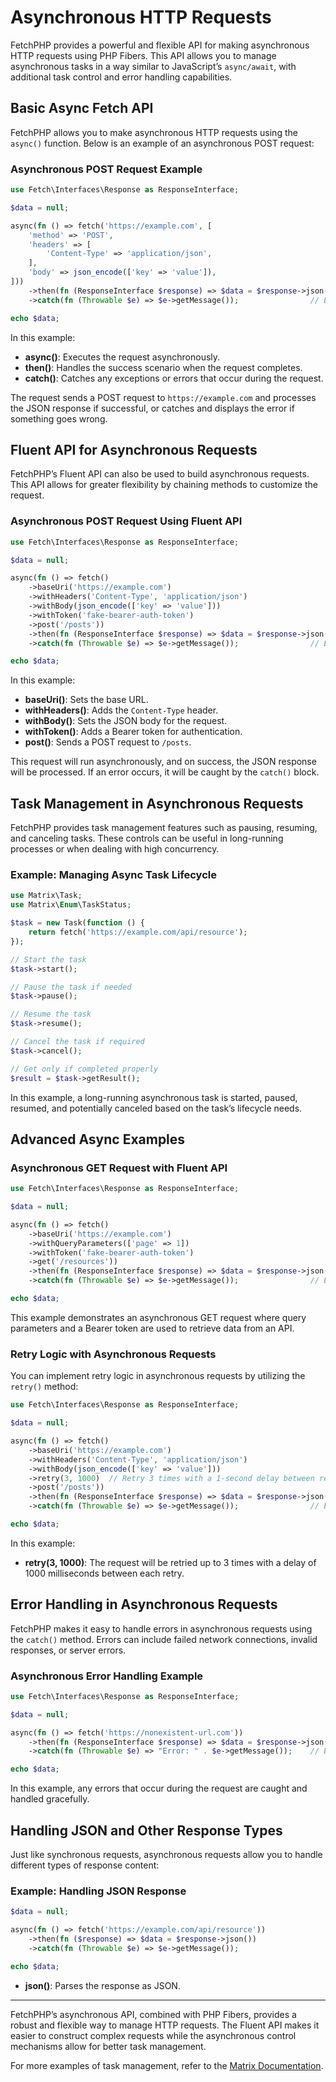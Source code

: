 # Asynchronous HTTP Requests

FetchPHP provides a powerful and flexible API for making asynchronous HTTP requests using PHP Fibers. This API allows you to manage asynchronous tasks in a way similar to JavaScript’s `async/await`, with additional task control and error handling capabilities.

## Basic Async Fetch API

FetchPHP allows you to make asynchronous HTTP requests using the `async()` function. Below is an example of an asynchronous POST request:

### **Asynchronous POST Request Example**

```php
use Fetch\Interfaces\Response as ResponseInterface;

$data = null;

async(fn () => fetch('https://example.com', [
    'method' => 'POST',
    'headers' => [
        'Content-Type' => 'application/json',
    ],
    'body' => json_encode(['key' => 'value']),
]))
    ->then(fn (ResponseInterface $response) => $data = $response->json())  // Success handler
    ->catch(fn (Throwable $e) => $e->getMessage());                // Error handler

echo $data;
```

In this example:

- **async()**: Executes the request asynchronously.
- **then()**: Handles the success scenario when the request completes.
- **catch()**: Catches any exceptions or errors that occur during the request.

The request sends a POST request to `https://example.com` and processes the JSON response if successful, or catches and displays the error if something goes wrong.

## Fluent API for Asynchronous Requests

FetchPHP’s Fluent API can also be used to build asynchronous requests. This API allows for greater flexibility by chaining methods to customize the request.

### **Asynchronous POST Request Using Fluent API**

```php
use Fetch\Interfaces\Response as ResponseInterface;

$data = null;

async(fn () => fetch()
    ->baseUri('https://example.com')
    ->withHeaders('Content-Type', 'application/json')
    ->withBody(json_encode(['key' => 'value']))
    ->withToken('fake-bearer-auth-token')
    ->post('/posts'))
    ->then(fn (ResponseInterface $response) => $data = $response->json())  // Success handler
    ->catch(fn (Throwable $e) => $e->getMessage());                // Error handler

echo $data;
```

In this example:

- **baseUri()**: Sets the base URL.
- **withHeaders()**: Adds the `Content-Type` header.
- **withBody()**: Sets the JSON body for the request.
- **withToken()**: Adds a Bearer token for authentication.
- **post()**: Sends a POST request to `/posts`.

This request will run asynchronously, and on success, the JSON response will be processed. If an error occurs, it will be caught by the `catch()` block.

## Task Management in Asynchronous Requests

FetchPHP provides task management features such as pausing, resuming, and canceling tasks. These controls can be useful in long-running processes or when dealing with high concurrency.

### **Example: Managing Async Task Lifecycle**

```php
use Matrix\Task;
use Matrix\Enum\TaskStatus;

$task = new Task(function () {
    return fetch('https://example.com/api/resource');
});

// Start the task
$task->start();

// Pause the task if needed
$task->pause();

// Resume the task
$task->resume();

// Cancel the task if required
$task->cancel();

// Get only if completed properly
$result = $task->getResult();
```

In this example, a long-running asynchronous task is started, paused, resumed, and potentially canceled based on the task’s lifecycle needs.

## Advanced Async Examples

### **Asynchronous GET Request with Fluent API**

```php
use Fetch\Interfaces\Response as ResponseInterface;

$data = null;

async(fn () => fetch()
    ->baseUri('https://example.com')
    ->withQueryParameters(['page' => 1])
    ->withToken('fake-bearer-auth-token')
    ->get('/resources'))
    ->then(fn (ResponseInterface $response) => $data = $response->json())  // Success handler
    ->catch(fn (Throwable $e) => $e->getMessage());                // Error handler

echo $data;
```

This example demonstrates an asynchronous GET request where query parameters and a Bearer token are used to retrieve data from an API.

### **Retry Logic with Asynchronous Requests**

You can implement retry logic in asynchronous requests by utilizing the `retry()` method:

```php
use Fetch\Interfaces\Response as ResponseInterface;

$data = null;

async(fn () => fetch()
    ->baseUri('https://example.com')
    ->withHeaders('Content-Type', 'application/json')
    ->withBody(json_encode(['key' => 'value']))
    ->retry(3, 1000)  // Retry 3 times with a 1-second delay between retries
    ->post('/posts'))
    ->then(fn (ResponseInterface $response) => $data = $response->json())  // Success handler
    ->catch(fn (Throwable $e) => $e->getMessage());                // Error handler

echo $data;
```

In this example:

- **retry(3, 1000)**: The request will be retried up to 3 times with a delay of 1000 milliseconds between each retry.

## Error Handling in Asynchronous Requests

FetchPHP makes it easy to handle errors in asynchronous requests using the `catch()` method. Errors can include failed network connections, invalid responses, or server errors.

### **Asynchronous Error Handling Example**

```php
use Fetch\Interfaces\Response as ResponseInterface;

$data = null;

async(fn () => fetch('https://nonexistent-url.com'))
    ->then(fn (ResponseInterface $response) => $data = $response->json())  // Success handler
    ->catch(fn (Throwable $e) => "Error: " . $e->getMessage());    // Error handler

echo $data;
```

In this example, any errors that occur during the request are caught and handled gracefully.

## Handling JSON and Other Response Types

Just like synchronous requests, asynchronous requests allow you to handle different types of response content:

### **Example: Handling JSON Response**

```php
$data = null;

async(fn () => fetch('https://example.com/api/resource'))
    ->then(fn ($response) => $data = $response->json())
    ->catch(fn (Throwable $e) => $e->getMessage());

echo $data;
```

- **json()**: Parses the response as JSON.

---

FetchPHP’s asynchronous API, combined with PHP Fibers, provides a robust and flexible way to manage HTTP requests. The Fluent API makes it easier to construct complex requests while the asynchronous control mechanisms allow for better task management.

For more examples of task management, refer to the [Matrix Documentation](https://github.com/Thavarshan/matrix).
